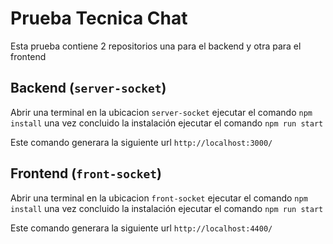 # Prueba Tecnica Chat

Esta prueba contiene 2 repositorios una para el backend y otra para el frontend

## Backend (`server-socket`)

Abrir una terminal en la ubicacion `server-socket` ejecutar el comando `npm install` una vez concluido la instalación ejecutar el comando `npm run start`

Este comando generara la siguiente url `http://localhost:3000/`

## Frontend (`front-socket`)

Abrir una terminal en la ubicacion `front-socket` ejecutar el comando `npm install` una vez concluido la instalación ejecutar el comando `npm run start`

Este comando generara la siguiente url `http://localhost:4400/`
